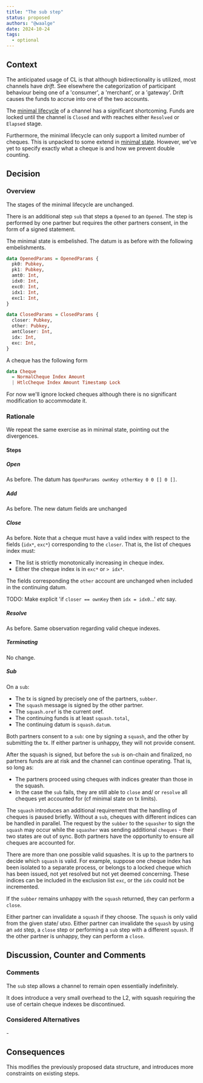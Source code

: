 ```yaml
---
title: "The sub step"
status: proposed
authors: "@waalge"
date: 2024-10-24
tags:
  - optional
---
```


## Context

The anticipated usage of CL is that although bidirectionality is utilized, most
channels have _drift_. See elsewhere the categorization of participant behaviour
being one of a 'consumer', a 'merchant', or a 'gateway'. Drift causes the funds
to accrue into one of the two accounts.

The [minimal lifecycle](./minimal-lifecycle.md) of a channel has a significant
shortcoming. Funds are locked until the channel is `Closed` and with reaches
either `Resolved` or `Elapsed` stage.

Furthermore, the minimal lifecycle can only support a limited number of cheques.
This is unpacked to some extend in [minimal state](./minimal-state.md). However,
we've yet to specify exactly what a cheque is and how we prevent double
counting.

## Decision

### Overview

The stages of the minimal lifecycle are unchanged.

There is an additional step `sub` that steps a `Opened` to an `Opened`. The step
is performed by one partner but requires the other partners consent, in the form
of a signed statement.

The minimal state is embelished. The datum is as before with the following
embelishments.

```haskell
data OpenedParams = OpenedParams {
  pk0: Pubkey,
  pk1: Pubkey,
  amt0: Int,
  idx0: Int,
  exc0: Int,
  idx1: Int,
  exc1: Int,
}

data ClosedParams = ClosedParams {
  closer: Pubkey,
  other: Pubkey,
  amtCloser: Int,
  idx: Int,
  exc: Int,
}
```

A cheque has the following form

```haskell
data Cheque
  = NormalCheque Index Amount
  | HtlcCheque Index Amount Timestamp Lock
```

For now we'll ignore locked cheques although there is no significant
modification to accommodate it.

### Rationale

We repeat the same exercise as in minimal state, pointing out the divergences.

#### Steps

##### Open

As before. The datum has `OpenParams ownKey otherKey 0 0 [] 0 []`.

##### Add

As before. The new datum fields are unchanged

##### Close

As before. Note that a cheque must have a valid index with respect to the fields
(`idx*`, `exc*`) corresponding to the `closer`. That is, the list of cheques
index must:

- The list is strictly monotonically increasing in cheque index.
- Either the cheque index is in `exc*` or `> idx*`.

The fields corresponding the `other` account are unchanged when included in the
continuing datum.

TODO: Make explicit 'if `closer == ownKey` then `idx = idx0`...' _etc_ say.

##### Resolve

As before. Same observation regarding valid cheque indexes.

##### Terminating

No change.

##### Sub

On a `sub`:

- The tx is signed by precisely one of the partners, `subber`.
- The `squash` message is signed by the other partner.
- The `squash.oref` is the current oref.
- The continuing funds is at least `squash.total`,
- The continuing datum is `squash.datum`.

Both partners consent to a `sub`: one by signing a `squash`, and the other by
submitting the tx. If either partner is unhappy, they will not provide consent.

After the squash is signed, but before the `sub` is on-chain and finalized, no
partners funds are at risk and the channel can continue operating. That is, so
long as:

- The partners proceed using cheques with indices greater than those in the
  squash.
- In the case the `sub` fails, they are still able to `close` and/ or `resolve`
  all cheques yet accounted for (cf minimal state on tx limits).

The `squash` introduces an additional requirement that the handling of cheques
is paused briefly. Without a `sub`, cheques with different indices can be
handled in parallel. The request by the `subber` to the `squasher` to sign the
`squash` may occur while the `squasher` was sending additional `cheques` - their
two states are out of sync. Both partners have the opportunity to ensure all
cheques are accounted for.

There are more than one possible valid squashes. It is up to the partners to
decide which `squash` is valid. For example, suppose one cheque index has been
isolated to a separate process, or belongs to a locked cheque which has been
issued, not yet resolved but not yet deemed concerning. These indices can be
included in the exclusion list `exc`, or the `idx` could not be incremented.

If the `subber` remains unhappy with the `squash` returned, they can perform a
`close`.

Either partner can invalidate a `squash` if they choose. The `squash` is only
valid from the given state/ utxo. Either partner can invalidate the `squash` by
using an `add` step, a `close` step or performing a `sub` step with a different
`squash`. If the other partner is unhappy, they can perform a `close`.

## Discussion, Counter and Comments

### Comments

The `sub` step allows a channel to remain open essentially indefinitely.

It does introduce a very small overhead to the L2, with squash requiring the use
of certain cheque indexes be discontinued.

### Considered Alternatives

\-

## Consequences

This modifies the previously proposed data structure, and introduces more
constraints on existing steps.
